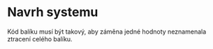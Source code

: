 # Navrh systemu

Kód balíku musí být takový, aby záměna jedné hodnoty neznamenala ztracení celého balíku.